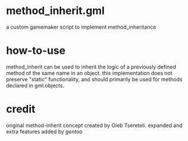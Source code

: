 # method_inherit.gml
a custom gamemaker script to implement method_inheritance

# how-to-use
method_inherit can be used to inherit the logic of a previously defined method of the same name in an object.
this implementation does not preserve "static" functionality, and should primarily be used for methods declared in gml.objects.

# credit
original method-inherit concept created by Gleb Tsereteli.
expanded and extra features added by _gentoo_
